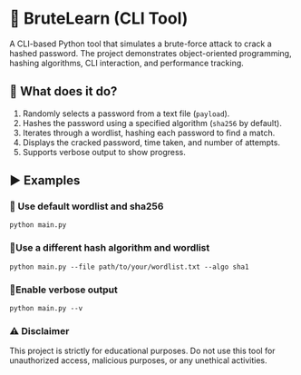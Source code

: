 ﻿# 🔐 BruteLearn (CLI Tool)

A CLI-based Python tool that simulates a brute-force attack to crack a hashed password. The project demonstrates object-oriented programming, hashing algorithms, CLI interaction, and performance tracking.

## 🧠 What does it do?

1. Randomly selects a password from a text file (`payload`).
2. Hashes the password using a specified algorithm (`sha256` by default).
3. Iterates through a wordlist, hashing each password to find a match.
4. Displays the cracked password, time taken, and number of attempts.
5. Supports verbose output to show progress.

## ▶️ Examples

### 🔹 Use default wordlist and sha256
```python main.py```

### 🔹Use a different hash algorithm and wordlist
```python main.py --file path/to/your/wordlist.txt --algo sha1```

### 🔹Enable verbose output
```python main.py --v```

### ⚠️ Disclaimer
This project is strictly for educational purposes.
Do not use this tool for unauthorized access, malicious purposes, or any unethical activities.
